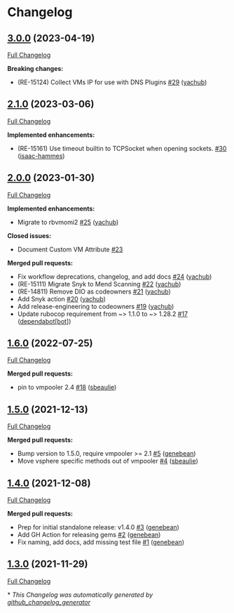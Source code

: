 # Changelog

## [3.0.0](https://github.com/puppetlabs/vmpooler-provider-vsphere/tree/3.0.0) (2023-04-19)

[Full Changelog](https://github.com/puppetlabs/vmpooler-provider-vsphere/compare/2.1.0...3.0.0)

**Breaking changes:**

- \(RE-15124\) Collect VMs IP for use with DNS Plugins [\#29](https://github.com/puppetlabs/vmpooler-provider-vsphere/pull/29) ([yachub](https://github.com/yachub))

## [2.1.0](https://github.com/puppetlabs/vmpooler-provider-vsphere/tree/2.1.0) (2023-03-06)

[Full Changelog](https://github.com/puppetlabs/vmpooler-provider-vsphere/compare/2.0.0...2.1.0)

**Implemented enhancements:**

- \(RE-15161\) Use timeout builtin to TCPSocket when opening sockets. [\#30](https://github.com/puppetlabs/vmpooler-provider-vsphere/pull/30) ([isaac-hammes](https://github.com/isaac-hammes))

## [2.0.0](https://github.com/puppetlabs/vmpooler-provider-vsphere/tree/2.0.0) (2023-01-30)

[Full Changelog](https://github.com/puppetlabs/vmpooler-provider-vsphere/compare/1.6.0...2.0.0)

**Implemented enhancements:**

- Migrate to rbvmomi2 [\#25](https://github.com/puppetlabs/vmpooler-provider-vsphere/pull/25) ([yachub](https://github.com/yachub))

**Closed issues:**

- Document Custom VM Attribute [\#23](https://github.com/puppetlabs/vmpooler-provider-vsphere/issues/23)

**Merged pull requests:**

- Fix workflow deprecations, changelog, and add docs [\#24](https://github.com/puppetlabs/vmpooler-provider-vsphere/pull/24) ([yachub](https://github.com/yachub))
- \(RE-15111\) Migrate Snyk to Mend Scanning [\#22](https://github.com/puppetlabs/vmpooler-provider-vsphere/pull/22) ([yachub](https://github.com/yachub))
- \(RE-14811\) Remove DIO as codeowners [\#21](https://github.com/puppetlabs/vmpooler-provider-vsphere/pull/21) ([yachub](https://github.com/yachub))
- Add Snyk action [\#20](https://github.com/puppetlabs/vmpooler-provider-vsphere/pull/20) ([yachub](https://github.com/yachub))
- Add release-engineering to codeowners [\#19](https://github.com/puppetlabs/vmpooler-provider-vsphere/pull/19) ([yachub](https://github.com/yachub))
- Update rubocop requirement from ~\> 1.1.0 to ~\> 1.28.2 [\#17](https://github.com/puppetlabs/vmpooler-provider-vsphere/pull/17) ([dependabot[bot]](https://github.com/apps/dependabot))

## [1.6.0](https://github.com/puppetlabs/vmpooler-provider-vsphere/tree/1.6.0) (2022-07-25)

[Full Changelog](https://github.com/puppetlabs/vmpooler-provider-vsphere/compare/1.5.0...1.6.0)

**Merged pull requests:**

- pin to vmpooler 2.4 [\#18](https://github.com/puppetlabs/vmpooler-provider-vsphere/pull/18) ([sbeaulie](https://github.com/sbeaulie))

## [1.5.0](https://github.com/puppetlabs/vmpooler-provider-vsphere/tree/1.5.0) (2021-12-13)

[Full Changelog](https://github.com/puppetlabs/vmpooler-provider-vsphere/compare/1.4.0...1.5.0)

**Merged pull requests:**

- Bump version to 1.5.0, require vmpooler \>= 2.1 [\#5](https://github.com/puppetlabs/vmpooler-provider-vsphere/pull/5) ([genebean](https://github.com/genebean))
- Move vsphere specific methods out of vmpooler [\#4](https://github.com/puppetlabs/vmpooler-provider-vsphere/pull/4) ([sbeaulie](https://github.com/sbeaulie))

## [1.4.0](https://github.com/puppetlabs/vmpooler-provider-vsphere/tree/1.4.0) (2021-12-08)

[Full Changelog](https://github.com/puppetlabs/vmpooler-provider-vsphere/compare/1.3.0...1.4.0)

**Merged pull requests:**

- Prep for initial standalone release: v1.4.0 [\#3](https://github.com/puppetlabs/vmpooler-provider-vsphere/pull/3) ([genebean](https://github.com/genebean))
- Add GH Action for releasing gems [\#2](https://github.com/puppetlabs/vmpooler-provider-vsphere/pull/2) ([genebean](https://github.com/genebean))
- Fix naming, add docs, add missing test file [\#1](https://github.com/puppetlabs/vmpooler-provider-vsphere/pull/1) ([genebean](https://github.com/genebean))

## [1.3.0](https://github.com/puppetlabs/vmpooler-provider-vsphere/tree/1.3.0) (2021-11-29)

[Full Changelog](https://github.com/puppetlabs/vmpooler-provider-vsphere/compare/a08cba099f867b1db01a50940ec3ae9239245db5...1.3.0)



\* *This Changelog was automatically generated by [github_changelog_generator](https://github.com/github-changelog-generator/github-changelog-generator)*
